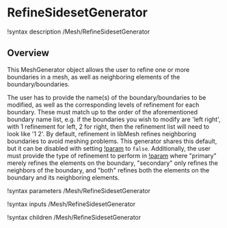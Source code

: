 # RefineSidesetGenerator

!syntax description /Mesh/RefineSidesetGenerator

## Overview

This MeshGenerator object allows the user to refine one or more boundaries in a mesh, as well as neighboring elements of the boundary/boundaries.

The user has to provide the name(s) of the boundary/boundaries to be modified, as well as the corresponding levels of refinement for each boundary. These must match up to the order of the aforementioned boundary name list, e.g. if the boundaries you wish to modify are 'left right', with 1 refinement for left, 2 for right, then the refinement list will need to look like '1 2'. By default, refinement in libMesh refines neighboring boundaries to avoid meshing problems. This generator shares this default, but it can be disabled with setting [!param](/Mesh/RefineSidesetGenerator/enable_neighbor_refinement) to `false`. Additionally, the user must provide the type of refinement to perform in [!param](/Mesh/RefineSidesetGenerator/boundary_side) where "primary" merely refines the elements on the boundary, "secondary" only refines the neighbors of the boundary, and "both" refines both the elements on the boundary and its neighboring elements.

!syntax parameters /Mesh/RefineSidesetGenerator

!syntax inputs /Mesh/RefineSidesetGenerator

!syntax children /Mesh/RefineSidesetGenerator
